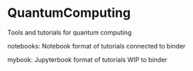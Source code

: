 # QuantumComputing
Tools and tutorials for quantum computing

notebooks:
Notebook format of tutorials
connected to binder

mybook:
Jupyterbook format of tutorials
WIP to binder

